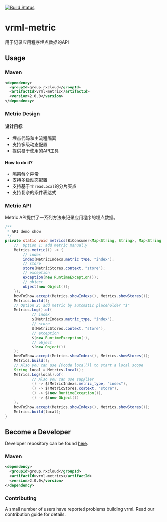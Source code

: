 [![Build Status](https://travis-ci.org/vavr-io/vavr-gson.svg?branch=master)](https://travis-ci.org/vavr-io/vavr-gson)

# vrml-metric

用于记录应用程序埋点数据的API

## Usage

### Maven

```xml
<dependency>
  <groupId>group.rxcloud</groupId>
  <artifactId>vrml-metric</artifactId>
  <version>2.0.0</version>
</dependency>
```

### Metric Design

#### 设计目标

* 埋点代码和主流程隔离
* 支持多级动态配置
* 提供易于使用的API工具

#### How to do it?

* 隔离每个异常
* 支持多级动态配置
* 支持基于`ThreadLocal`的分片买点
* 支持复杂的条件表达式

### Metric API

Metric API提供了一系列方法来记录应用程序的埋点数据。

```java
/**
 * API demo show
 */
private static void metrics(BiConsumer<Map<String, String>, Map<String, String>> howToShow) {
    //  Option 1: add metric manually
    Metrics.metric(() -> {
        // index
        index(MetricIndexs.metric_type, "index");
        // store
        store(MetricStores.context, "store");
        // exception
        exception(new RuntimeException());
        // object
        object(new Object());
    });
    howToShow.accept(Metrics.showIndexs(), Metrics.showStores());
    Metrics.build();
    // Option 2: add metric by automatic placeholder "$"
    Metrics.Log().of(
            // index
            $(MetricIndexs.metric_type, "index"),
            // store
            $(MetricStores.context, "store"),
            // exception
            $(new RuntimeException()),
            // object
            $(new Object())
    );
    howToShow.accept(Metrics.showIndexs(), Metrics.showStores());
    Metrics.build();
    // Also you can use {@code local()} to start a local scope
    String local = Metrics.local();
    Metrics.Log(local).of(
            // Also you can use supplier
            () -> $(MetricIndexs.metric_type, "index"),
            () -> $(MetricStores.context, "store"),
            () -> $(new RuntimeException()),
            () -> $(new Object())
    );
    howToShow.accept(Metrics.showIndexs(), Metrics.showStores());
    Metrics.build(local);
}
```

## Become a Developer

Developer repository can be found [here](https://github.com/kevinten10/vrml/tree/develop/vrml-request).

### Maven

```xml
<dependency>
  <groupId>group.rxcloud</groupId>
  <artifactId>vrml-metrics</artifactId>
  <version>2.0.0</version>
</dependency>
```

### Contributing

A small number of users have reported problems building vrml. Read our contribution guide for details.